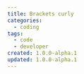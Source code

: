```yaml
---
title: Brackets curly
categories:
  - coding
tags:
  - code
  - developer
created: 1.0.0-alpha.1
updated: 1.0.0-alpha.1
---
```


